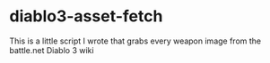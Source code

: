 # diablo3-asset-fetch
This is a little script I wrote that grabs every weapon image from the battle.net Diablo 3 wiki

